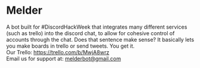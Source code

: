 # Melder
A bot built for #DiscordHackWeek that integrates many different services (such as trello) into the discord chat, to allow for cohesive control of accounts through the chat.  Does that sentence make sense?  It basically lets you make boards in trello or send tweets.  You get it.<br />
Our Trello: https://trello.com/b/MwjA8wrz <br />
Email us for support at: melderbot@gmail.com
